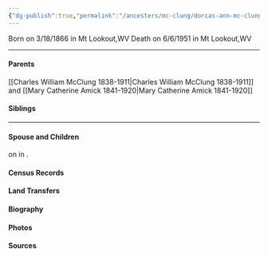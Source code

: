 ```yaml
---
{"dg-publish":true,"permalink":"/ancesters/mc-clung/dorcas-ann-mc-clung-1866-1951/","tags":["Dorcas-McClung"]}
---
```


Born on  3/18/1866 in Mt Lookout,WV
Death on 6/6/1951 in Mt Lookout,WV

---
#### Parents

[[Charles William McClung 1838-1911\|Charles William McClung 1838-1911]] and [[Mary Catherine Amick 1841-1920\|Mary Catherine Amick 1841-1920]]
#### Siblings
<!-- Link to sibling -->

---
#### Spouse and Children
<!-- Link to spouse --> on <!-- link to date --> in <!-- link to place -->.
<!-- Link to child -->

#### Census Records

#### Land Transfers

#### Biography

#### Photos

#### Sources

